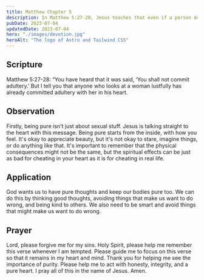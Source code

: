 ```yaml
---
title: Matthew Chapter 5
description: In Matthew 5:27-28, Jesus teaches that even if a person does not commit adultery physically, they can still be guilty of it in their heart if they lust after someone who is not their spouse. This emphasizes the importance of controlling one's thoughts and desires, not just their actions.
pubDate: 2023-07-04
updatedDate: 2023-07-04
hero: "./images/devotion.jpg"
heroAlt: "The logo of Astro and Tailwind CSS"
---
```


## Scripture

  


Matthew 5:27-28: “You have heard that it was said, ‘You shall not commit adultery.’ But I tell you that anyone who looks at a woman lustfully has already committed adultery with her in his heart.
  

## Observation

Firstly, being pure isn't just about sexual stuff. Jesus is talking straight to the heart with this message. Being pure starts from the inside, with how you feel. It's okay to appreciate beauty, but it's not okay to stare, imagine things, or do anything like that. It's important to remember that the physical consequences might not be the same, but the spiritual effects can be just as bad for cheating in your heart as it is for cheating in real life.  

## Application

God wants us to have pure thoughts and keep our bodies pure too. We can do this by thinking good thoughts, avoiding things that make us want to do wrong, and being kind to others. We also need to be smart and avoid things that might make us want to do wrong.

## Prayer

Lord, please forgive me for my sins. Holy Spirit, please help me remember this verse whenever I am tempted. Please guide me to focus on this verse so that it remains in my heart and mind. Thank you for helping me see the importance of purity. Please help me to act with honesty, integrity, and a pure heart. I pray all of this in the name of Jesus. Amen.